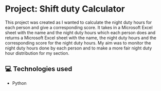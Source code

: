 # Project: Shift duty Calculator
This project was created as I wanted to calculate the night duty hours for each person and give a corresponding score. It takes in a Microsoft Excel sheet with the name and the night duty hours which each person does and returns a Microsoft Excel sheet with the name, the night duty hours and the corresponding score for the night duty hours. My aim was to monitor the night duty hours done by each person and to make a more fair night duty hour distribution for my section.


## 💻 Technologies used

<ul>
  <li>Python</li>
</ul>
